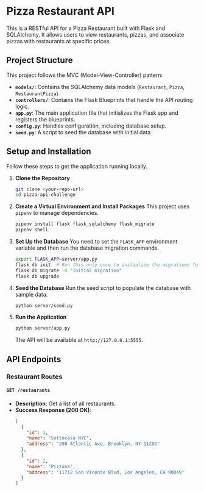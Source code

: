 # Pizza Restaurant API

This is a RESTful API for a Pizza Restaurant built with Flask and SQLAlchemy. It allows users to view restaurants, pizzas, and associate pizzas with restaurants at specific prices.

## Project Structure

This project follows the MVC (Model-View-Controller) pattern:
- **`models/`**: Contains the SQLAlchemy data models (`Restaurant`, `Pizza`, `RestaurantPizza`).
- **`controllers/`**: Contains the Flask Blueprints that handle the API routing logic.
- **`app.py`**: The main application file that initializes the Flask app and registers the blueprints.
- **`config.py`**: Handles configuration, including database setup.
- **`seed.py`**: A script to seed the database with initial data.

## Setup and Installation

Follow these steps to get the application running locally.

1.  **Clone the Repository**
    ```sh
    git clone <your-repo-url>
    cd pizza-api-challenge
    ```

2.  **Create a Virtual Environment and Install Packages**
    This project uses `pipenv` to manage dependencies.
    ```sh
    pipenv install flask flask_sqlalchemy flask_migrate
    pipenv shell
    ```

3.  **Set Up the Database**
    You need to set the `FLASK_APP` environment variable and then run the database migration commands.
    ```sh
    export FLASK_APP=server/app.py
    flask db init  # Run this only once to initialize the migrations folder
    flask db migrate -m "Initial migration"
    flask db upgrade
    ```

4.  **Seed the Database**
    Run the seed script to populate the database with sample data.
    ```sh
    python server/seed.py
    ```

5.  **Run the Application**
    ```sh
    python server/app.py
    ```
    The API will be available at `http://127.0.0.1:5555`.

## API Endpoints

### Restaurant Routes

#### `GET /restaurants`
- **Description**: Get a list of all restaurants.
- **Success Response (200 OK)**:
  ```json
  [
    {
      "id": 1,
      "name": "Sottocasa NYC",
      "address": "298 Atlantic Ave, Brooklyn, NY 11201"
    },
    {
      "id": 2,
      "name": "Pizzana",
      "address": "11712 San Vicente Blvd, Los Angeles, CA 90049"
    }
  ]